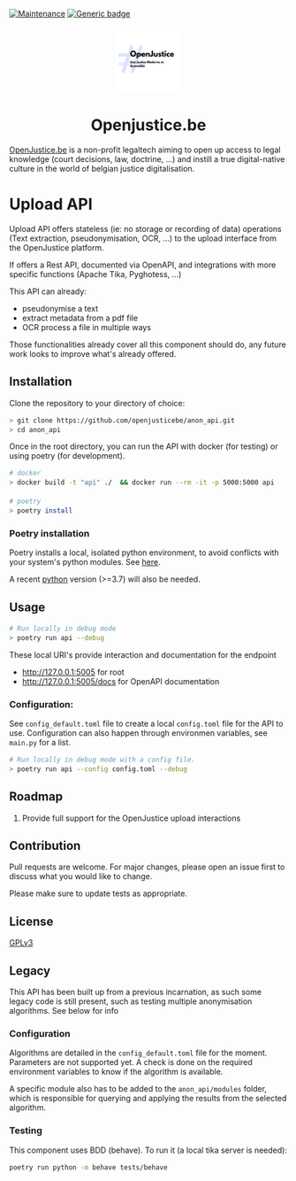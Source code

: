 [![Maintenance](https://img.shields.io/badge/Maintained%3F-yes-green.svg)](https://github.com/openjusticebe)
[![Generic badge](https://img.shields.io/badge/Open-Justice-green.svg)](https://shields.io/)
<p align="center">
  <a href="https://openjustice.be">
    <img alt="logo Openjustice.be" src="https://raw.githubusercontent.com/openjusticebe/ui-assets/main/svg/OpenJustice.be_clear.svg" width="120" />
  </a>
</p>
<h1 align="center">
  Openjustice.be
</h1>

[OpenJustice.be](https://openjustice.be) is a non-profit legaltech aiming to open up access to legal knowledge (court decisions, law, doctrine, ...) and instill a true digital-native culture in the world of belgian justice digitalisation.

# Upload API
Upload API offers stateless (ie: no storage or recording of data) operations (Text extraction, pseudonymisation, OCR, ...) to the upload interface from the OpenJustice platform.

If offers a Rest API, documented via OpenAPI, and integrations with more specific functions (Apache Tika, Pyghotess, ...)

This API can already:
- pseudonymise a text
- extract metadata from a pdf file
- OCR process a file in multiple ways

Those functionalities already cover all this component should do, any future work looks to improve what's already offered.

## Installation
Clone the repository to your directory of choice:
```bash
> git clone https://github.com/openjusticebe/anon_api.git
> cd anon_api
```

Once in the root directory, you can run the API with docker (for testing) or using poetry (for development).

```bash
# docker
> docker build -t "api" ./  && docker run --rm -it -p 5000:5000 api

# poetry
> poetry install
```

### Poetry installation
Poetry installs a local, isolated python environment, to avoid conflicts with your system's python modules. See [here](https://python-poetry.org/docs/).

A recent [python](https://www.python.org/downloads/) version (>=3.7) will also be needed.

## Usage
```bash
# Run locally in debug mode
> poetry run api --debug

```

These local URI's provide interaction and documentation for the endpoint

* http://127.0.0.1:5005 for root
* http://127.0.0.1:5005/docs for OpenAPI documentation

### Configuration:
See `config_default.toml` file to create a local `config.toml` file for the API to use.
Configuration can also happen through environmen variables, see `main.py` for a list.

```bash
# Run locally in debug mode with a config file.
> poetry run api --config config.toml --debug
```

## Roadmap
1. Provide full support for the OpenJustice upload interactions


## Contribution
Pull requests are welcome. For major changes, please open an issue first to discuss what you would like to change.

Please make sure to update tests as appropriate.

## License
[GPLv3](https://www.gnu.org/licenses/gpl-3.0.fr.html)

## Legacy
This API has been built up from a previous incarnation, as such some legacy code is still present, such as testing multiple anonymisation algorithms. See below for info
### Configuration
Algorithms are detailed in the `config_default.toml` file for the moment.
Parameters are not supported yet. A check is done on the required environment variables to know if the
algorithm is available.

A specific module also has to be added to the `anon_api/modules` folder, which is responsible for querying and applying the results from the selected algorithm.

### Testing
This component uses BDD (behave). To run it (a local tika server is needed):
```bash
poetry run python -m behave tests/behave
```
